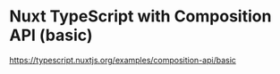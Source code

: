 # Nuxt TypeScript with Composition API (basic)

https://typescript.nuxtjs.org/examples/composition-api/basic
